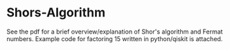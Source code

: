 # Shors-Algorithm
See the pdf for a brief overview/explanation of Shor's algorithm and Fermat numbers. Example code for factoring 15 written in python/qiskit is attached.
